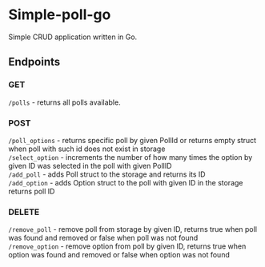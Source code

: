 ﻿# Simple-poll-go

Simple CRUD application written in Go. 

## Endpoints

### GET

`/polls` - returns all polls available.

### POST

`/poll_options` - returns specific poll by given PollId or returns empty struct when poll with such id does not exist in storage      
`/select_option` - increments the number of how many times the option by given ID was selected in the poll with given PollID        
`/add_poll` - adds Poll struct to the storage and returns its ID        
`/add_option` - adds Option struct to the poll with given ID in the storage returns poll ID       

### DELETE

`/remove_poll` - remove poll from storage by given ID, returns true when poll was found and removed or false when poll was not found         
`/remove_option` - remove option from poll by given ID, returns true when option was found and removed or false when option was not found         
